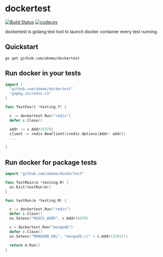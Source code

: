 dockertest
=====

[![Build Status](https://travis-ci.org/suguru/dockertest.svg?branch=master)](https://travis-ci.org/suguru/dockertest)
[![codecov](https://codecov.io/gh/suguru/dockertest/branch/master/graph/badge.svg)](https://codecov.io/gh/suguru/dockertest)

dockertest is golang test tool to launch docker container every test running. 


Quickstart
---

```
go get github.com/abema/dockertest
```

Run docker in your tests
---

```go
import (
  "github.com/abema/dockertest"
  "gopkg.in/redis.v3"
)

func TestFoo(t *testing.T) {

  c := dockertest.Run("redis")
  defer c.Close()

  addr := c.Addr(6379)
  client := redis.NewClient(&redis.Options{Addr: addr})
  ...

}
```

Run docker for package tests
---

```go
import "github.com/abema/dockertest"

func TestMain(m *testing.M) {
  os.Exit(testRun(m))
}

func testRun(m *testing.M) {

  c := dockertest.Run("redis")
  defer c.Close()
  os.Setenv("REDIS_ADDR", c.Addr(6379)

  c = dockertest.Run("mongodb")
  defer c.Close()
  os.Setenv("MONGODB_URL", "mongodb://" + c.Addr(27017))

  return m.Run()
}
```
